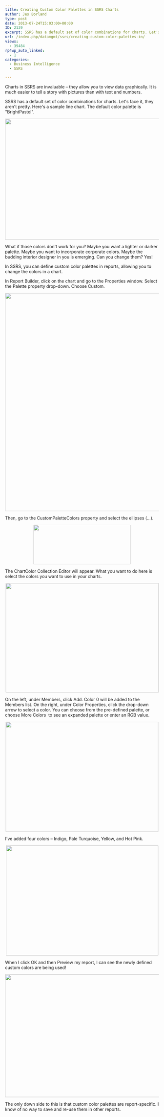 ```yaml
---
title: Creating Custom Color Palettes in SSRS Charts
author: Jes Borland
type: post
date: 2013-07-24T15:03:00+00:00
ID: 2139
excerpt: SSRS has a default set of color combinations for charts. Let's face it, they aren't pretty.
url: /index.php/datamgmt/ssrs/creating-custom-color-palettes-in/
views:
  - 39484
rp4wp_auto_linked:
  - 1
categories:
  - Business Intelligence
  - SSRS

---
```

Charts in SSRS are invaluable – they allow you to view data graphically. It is much easier to tell a story with pictures than with text and numbers.

SSRS has a default set of color combinations for charts. Let's face it, they aren't pretty. Here's a sample line chart. The default color palette is "BrightPastel".

<p style="text-align: center;">
  <img src="https://lessthandot.z19.web.core.windows.net/wp-content/uploads/users/grrlgeek/custom color 1.png?mtime=1374677952" alt="" width="692" height="396" />
</p>

What if those colors don't work for you? Maybe you want a lighter or darker palette. Maybe you want to incorporate corporate colors. Maybe the budding interior designer in you is emerging. Can you change them? Yes!

In SSRS, you can define custom color palettes in reports, allowing you to change the colors in a chart.

In Report Builder, click on the chart and go to the Properties window. Select the Palette property drop-down. Choose Custom.

<p style="text-align: center;">
  <img src="https://lessthandot.z19.web.core.windows.net/wp-content/uploads/users/grrlgeek/custom color 2.png?mtime=1374677952" alt="" width="1239" height="714" />
</p>

Then, go to the CustomPaletteColors property and select the ellipses (...).

<p style="text-align: center;">
  <img src="https://lessthandot.z19.web.core.windows.net/wp-content/uploads/users/grrlgeek/custom color 3.png?mtime=1374677952" alt="" width="318" height="129" />
</p>

The ChartColor Collection Editor will appear. What you want to do here is select the colors you want to use in your charts.

<p style="text-align: center;">
  <img src="https://lessthandot.z19.web.core.windows.net/wp-content/uploads/users/grrlgeek/custom color 4.png?mtime=1374677953" alt="" width="501" height="358" />
</p>

On the left, under Members, click Add. Color 0 will be added to the Members list. On the right, under Color Properties, click the drop-down arrow to select a color. You can choose from the pre-defined palette, or choose More Colors  to see an expanded palette or enter an RGB value.

<p style="text-align: center;">
  <img src="https://lessthandot.z19.web.core.windows.net/wp-content/uploads/users/grrlgeek/custom color 5.png?mtime=1374677953" alt="" width="500" height="360" />
</p>

I've added four colors – Indigo, Pale Turquoise, Yellow, and Hot Pink.

<p style="text-align: center;">
  <img src="https://lessthandot.z19.web.core.windows.net/wp-content/uploads/users/grrlgeek/custom color 6.png?mtime=1374677953" alt="" width="499" height="360" />
</p>

When I click OK and then Preview my report, I can see the newly defined custom colors are being used!

<p style="text-align: center;">
  <img src="https://lessthandot.z19.web.core.windows.net/wp-content/uploads/users/grrlgeek/custom color 7.png?mtime=1374677953" alt="" width="714" height="402" />
</p>

The only down side to this is that custom color palettes are report-specific. I know of no way to save and re-use them in other reports.